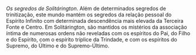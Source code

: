 ﻿<I>Os segredos de Solitárington</I>. Além de determinados segredos de trinitização, este mundo mantém os segredos da relação pessoal do Espírito Infinito com determinada descendência mais elevada da Terceira Fonte e Centro. Em Solitárington, são mantidos os mistérios da associação íntima de numerosas ordens não reveladas com os espíritos do Pai, do Filho e do Espírito, com o espírito tríplice da Trindade, e com os espíritos do Supremo, do Último e do Supremo-Último.